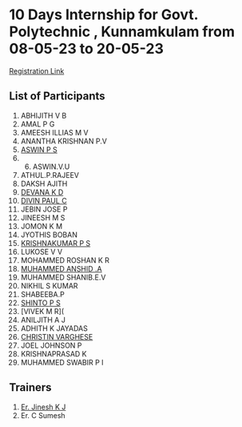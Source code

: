 # 10 Days Internship for Govt. Polytechnic , Kunnamkulam from 08-05-23 to 20-05-23

[Registration Link](https://docs.google.com/forms/d/e/1FAIpQLScnClE3ndGlyaxAmjfOabMhKnf2-O70TJT0Cfx7h0dpEerfow/viewform)


## List of Participants

1. ABHIJITH V B
2. AMAL P G
3. AMEESH ILLIAS M V
4. ANANTHA KRISHNAN P.V
5. [ASWIN P S](https://github.com/aswinkichuzzz/kichuzzz/blob/main/kunnamkkulam.md)
6. 6. ASWIN.V.U
7. ATHUL.P.RAJEEV
8. DAKSH AJITH
9. [DEVANA K D](https://github.com/DevanaKD/10-DAYS-INTERNSHIP/blob/main/Index.md)
10. [DIVIN PAUL C](https://github.com/Divipaul/internship1/blob/main/index.md)
11. JEBIN JOSE P
12. JINEESH M S
13. JOMON K M
14. JYOTHIS BOBAN
15. [KRISHNAKUMAR P S](https://github.com/kumarkrishna2003/10-days-internship/blob/main/day.md)
16. LUKOSE V V
17. MOHAMMED ROSHAN K R
18. [MUHAMMED ANSHID .A](https://github.com/muhammedanshid/10-days-internship/edit/main/doc.md)
19. MUHAMMED SHANIB.E.V
20. NIKHIL S KUMAR
21. SHABEEBA.P
22. [SHINTO P S](https://github.com/2003SHINTO/10-day-internship/blob/main/day1/index.md)
23. [VIVEK M R](
24. ANILJITH A J
25. ADHITH K JAYADAS
26. [CHRISTIN VARGHESE](https://github.com/Christin-chris/chris/blob/main/property2.md)
27. JOEL JOHNSON P
28. KRISHNAPRASAD K
29. MUHAMMED SWABIR P I

## Trainers
1. [Er. Jinesh K J](https://github.com/jineshkjose)
2. Er. C Sumesh
